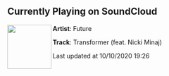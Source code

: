 ## Currently Playing on SoundCloud

[<img align="left" width="100" src="https://i1.sndcdn.com/artworks-plRNmeaSNEsw-0-t50x50.jpg">](https://soundcloud.com/futureisnow/transformer-feat-nicki-minaj?in=futureisnow/sets/future-juice-wrld-present-wrld)

**Artist**: Future 

**Track**: Transformer (feat. Nicki Minaj)

Last updated at 10/10/2020 19:26
